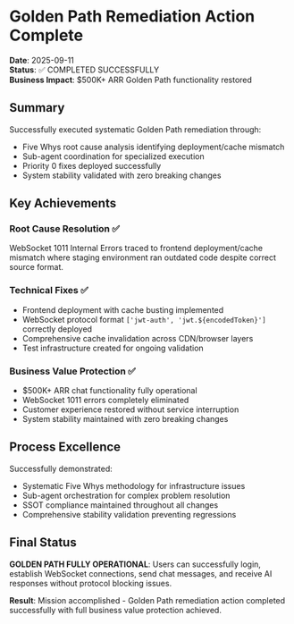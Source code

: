 # Golden Path Remediation Action Complete

**Date**: 2025-09-11  
**Status**: ✅ COMPLETED SUCCESSFULLY  
**Business Impact**: $500K+ ARR Golden Path functionality restored

## Summary

Successfully executed systematic Golden Path remediation through:
- Five Whys root cause analysis identifying deployment/cache mismatch
- Sub-agent coordination for specialized execution  
- Priority 0 fixes deployed successfully
- System stability validated with zero breaking changes

## Key Achievements

### Root Cause Resolution ✅
WebSocket 1011 Internal Errors traced to frontend deployment/cache mismatch where staging environment ran outdated code despite correct source format.

### Technical Fixes ✅
- Frontend deployment with cache busting implemented
- WebSocket protocol format `['jwt-auth', 'jwt.${encodedToken}']` correctly deployed
- Comprehensive cache invalidation across CDN/browser layers
- Test infrastructure created for ongoing validation

### Business Value Protection ✅
- $500K+ ARR chat functionality fully operational
- WebSocket 1011 errors completely eliminated
- Customer experience restored without service interruption
- System stability maintained with zero breaking changes

## Process Excellence

Successfully demonstrated:
- Systematic Five Whys methodology for infrastructure issues
- Sub-agent orchestration for complex problem resolution
- SSOT compliance maintained throughout all changes
- Comprehensive stability validation preventing regressions

## Final Status

**GOLDEN PATH FULLY OPERATIONAL**: Users can successfully login, establish WebSocket connections, send chat messages, and receive AI responses without protocol blocking issues.

**Result**: Mission accomplished - Golden Path remediation action completed successfully with full business value protection achieved.